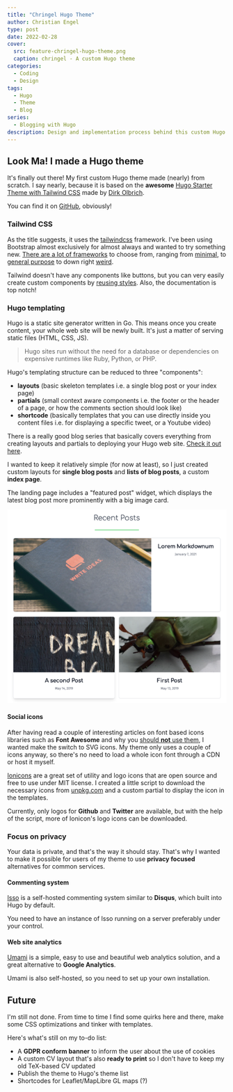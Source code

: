 ```yaml
---
title: "Chringel Hugo Theme"
author: Christian Engel
type: post
date: 2022-02-28
cover:
  src: feature-chringel-hugo-theme.png
  caption: chringel - A custom Hugo theme
categories:
  - Coding
  - Design
tags:
  - Hugo
  - Theme
  - Blog
series:
  - Blogging with Hugo
description: Design and implementation process behind this custom Hugo theme
---
```


## Look Ma! I made a Hugo theme

It's finally out there! My first custom Hugo theme made (nearly) from scratch. I say nearly, because it is based on the **awesome** [Hugo Starter Theme with Tailwind CSS](https://github.com/dirkolbrich/hugo-theme-tailwindcss-starter) made by [Dirk Olbrich](https://github.com/dirkolbrich).

You can find it on [GitHub](https://github.com/chringel21/chringel-hugo-theme), obviously!

### Tailwind CSS

As the title suggests, it uses the [tailwindcss](https://tailwindcss.com) framework. I've been using Bootstrap almost exclusively for almost always and wanted to try something new. [There are a lot of frameworks](https://github.com/troxler/awesome-css-frameworks) to choose from, ranging from [minimal](https://purecss.io), to [general purpose](https://bulma.io) to down right [weird](https://nostalgic-css.github.io/NES.css/).

Tailwind doesn't have any components like buttons, but you can very easily create custom components by [reusing styles](https://tailwindcss.com/docs/reusing-styles). Also, the documentation is top notch!

### Hugo templating

Hugo is a static site generator written in Go. This means once you create content, your whole web site will be newly built. It's just a matter of serving static files (HTML, CSS, JS).

> Hugo sites run without the need for a database or dependencies on expensive runtimes like Ruby, Python, or PHP.

Hugo's templating structure can be reduced to three "components":

- **layouts** (basic skeleton templates i.e. a single blog post or your index page)
- **partials** (small context aware components i.e. the footer or the header of a page, or how the comments section should look like)
- **shortcode** (basically templates that you can use directly inside you content files i.e. for displaying a specific tweet, or a Youtube video)

There is a really good blog series that basically covers everything from creating layouts and partials to deploying your Hugo web site. [Check it out here](https://pakstech.com/series/blog-with-hugo/).

I wanted to keep it relatively simple (for now at least), so I just created custom layouts for **single blog posts** and **lists of blog posts**, a custom **index page**.

The landing page includes a "featured post" widget, which displays the latest blog post more prominently with a big image card.

![Featured post](./images/featured-post.png "Featured post")

#### Social icons

After having read a couple of interesting articles on font based icons libraries such as **Font Awesome** and why you [should **not** use them](https://cloudfour.com/thinks/seriously-dont-use-icon-fonts/), I wanted make the switch to SVG icons. My theme only uses a couple of icons anyway, so there's no need to load a whole icon font through a CDN or host it myself.

[Ionicons](https://ionic.io/ionicons) are a great set of utility and logo icons that are open source and free to use under MIT license. I created a little script to download the necessary icons from [unpkg.com](https://unpkg.com/ionicons@5.5.2/dist/svg/) and a custom partial to display the icon in the templates.

Currently, only logos for **Github** and **Twitter** are available, but with the help of the script, more of Ionicon's logo icons can be downloaded.

### Focus on privacy

Your data is private, and that's the way it should stay. That's why I wanted to make it possible for users of my theme to use **privacy focused** alternatives for common services.

#### Commenting system

[Isso](https://posativ.org/isso/docs/install/) is a self-hosted commenting system similar to **Disqus**, which built into Hugo by default.

You need to have an instance of Isso running on a server preferably under your control.

#### Web site analytics

[Umami](https://umami.is/docs/install) is a simple, easy to use and beautiful web analytics solution, and a great alternative to **Google Analytics**.

Umami is also self-hosted, so you need to set up your own installation.

## Future

I'm still not done. From time to time I find some quirks here and there, make some CSS optimizations and tinker with templates.

Here's what's still on my to-do list:

- A **GDPR conform banner** to inform the user about the use of cookies
- A custom CV layout that's also **ready to print** so I don't have to keep my old TeX-based CV updated
- Publish the theme to Hugo's theme list
- Shortcodes for Leaflet/MapLibre GL maps (?)
